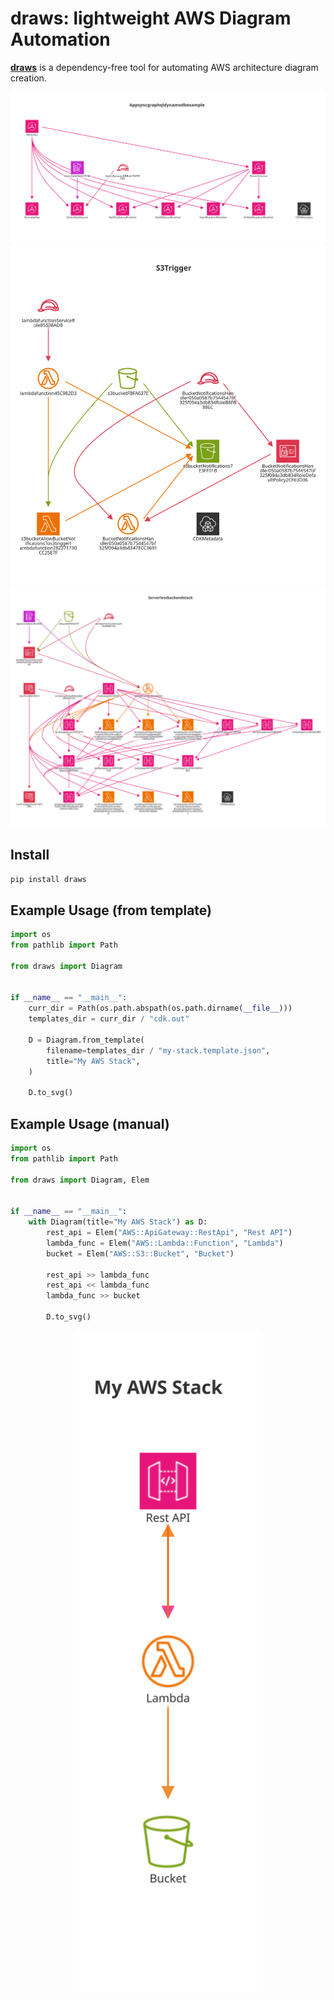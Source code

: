 # draws: lightweight AWS Diagram Automation

[**draws**](https://pypi.org/project/draws/) is a dependency-free tool for automating AWS architecture diagram creation.

<img alt="Example AWS architecture diagram generated by draws from AppSync GraphQL DynamoDB template" src="https://raw.githubusercontent.com/jessicalynch/draws/main/examples/diagrams/AppSyncGraphQLDynamoDBExample.template.svg" />

<img alt="Example AWS architecture diagram generated by draws from S3 trigger template" src="https://raw.githubusercontent.com/jessicalynch/draws/main/examples/diagrams/s3trigger.template.svg" />

<img alt="Example AWS architecture diagram generated by draws from serverless backend stack template" src="https://raw.githubusercontent.com/jessicalynch/draws/main/examples/diagrams/ServerlessBackendStack.template.svg" />

## Install

```bash
pip install draws
```

## Example Usage (from template)

```python
import os
from pathlib import Path

from draws import Diagram


if __name__ == "__main__":
    curr_dir = Path(os.path.abspath(os.path.dirname(__file__)))
    templates_dir = curr_dir / "cdk.out"

    D = Diagram.from_template(
        filename=templates_dir / "my-stack.template.json",
        title="My AWS Stack",
    )

    D.to_svg()
```

## Example Usage (manual)

```python
import os
from pathlib import Path

from draws import Diagram, Elem


if __name__ == "__main__":
    with Diagram(title="My AWS Stack") as D:
        rest_api = Elem("AWS::ApiGateway::RestApi", "Rest API")
        lambda_func = Elem("AWS::Lambda::Function", "Lambda")
        bucket = Elem("AWS::S3::Bucket", "Bucket")

        rest_api >> lambda_func
        rest_api << lambda_func
        lambda_func >> bucket

        D.to_svg()
```

<p align="center">
    <img src="https://raw.githubusercontent.com/jessicalynch/draws/main/examples/diagrams/manual.svg" width="300" />
</p>
